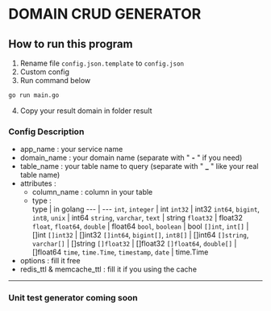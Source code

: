 # DOMAIN CRUD GENERATOR

## How to run this program
1. Rename file `config.json.template` to `config.json`
2. Custom config
3. Run command below
```bash
go run main.go
```
4. Copy your result domain in folder result

### Config Description
- app_name : your service name
- domain_name : your domain name (separate with " **-** " if you need)
- table_name : your table name to query (separate with " **_** " like your real table name)
- attributes :
    - column_name : column in your table
    - type :  
        type | in golang
        --- | ---
        `int`, `integer` | int
        `int32` | int32
        `int64`, `bigint`, `int8`, `unix` | int64
        `string`, `varchar`, `text` | string
        `float32` | float32
        `float`, `float64`, `double` | float64
        `bool`, `boolean` | bool
        `[]int`, `int[]` | []int
        `[]int32` | []int32
        `[]int64`, `bigint[]`, `int8[]` | []int64
        `[]string`, `varchar[]` | []string
        `[]float32` | []float32
        `[]float64`, `double[]` | []float64
        `time`, `time.Time`, `timestamp`, `date` | time.Time
- options : fill it free
- redis_ttl & memcache_ttl : fill it if you using the cache

---
### Unit test generator coming soon